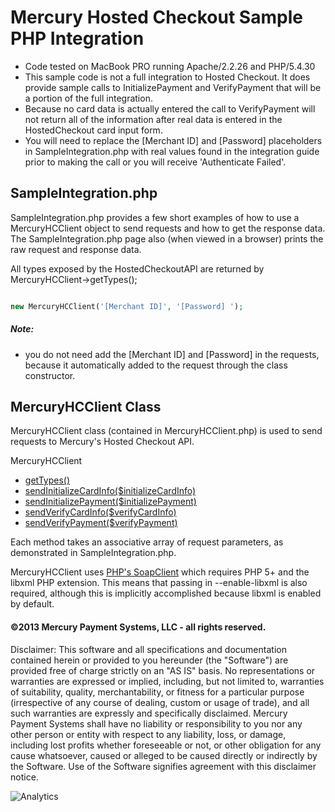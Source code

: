 Mercury Hosted Checkout Sample PHP Integration
==============================================

* Code tested on MacBook PRO running Apache/2.2.26 and PHP/5.4.30
* This sample code is not a full integration to Hosted Checkout.  It does provide sample calls to InitializePayment and VerifyPayment that will be a portion of the full integration.
* Because no card data is actually entered the call to VerifyPayment will not return all of the information after real data is entered in the HostedCheckout card input form.
* You will need to replace the [Merchant ID] and [Password] placeholders in SampleIntegration.php with real values found in the integration guide prior to making the call or you will receive 'Authenticate Failed'.

## SampleIntegration.php

SampleIntegration.php provides a few short examples of how to use a MercuryHCClient object to send requests and how to get the response data. The SampleIntegration.php page also (when viewed in a browser) prints the raw request and response data.

All types exposed by the HostedCheckoutAPI are returned by MercuryHCClient->getTypes();

```php

new MercuryHCClient('[Merchant ID]', '[Password] ');

```

##### Note:
* you do not need add the [Merchant ID] and [Password] in the requests, because it automatically added to the request through the class constructor.

## MercuryHCClient Class

MercuryHCClient class (contained in MercuryHCClient.php) is used to send requests to Mercury's Hosted Checkout API.

MercuryHCClient
 - [getTypes()](https://hc.mercurycert.net/hcws/HCService.asmx?WSDL)
 - [sendInitializeCardInfo($initializeCardInfo)](https://hc.mercurycert.net/hcws/HCService.asmx?op=InitializeCardInfo)
 - [sendInitializePayment($initializePayment)](https://hc.mercurycert.net/hcws/HCService.asmx?op=InitializePayment)
 - [sendVerifyCardInfo($verifyCardInfo)](https://hc.mercurycert.net/hcws/HCService.asmx?op=VerifyCardInfo)
 - [sendVerifyPayment($verifyPayment)](https://hc.mercurycert.net/hcws/HCService.asmx?op=VerifyPayment)

Each method takes an associative array of request parameters, as demonstrated in SampleIntegration.php.

MercuryHCClient uses [PHP's SoapClient](http://php.net/manual/en/class.soapclient.php) which requires PHP 5+ and the libxml PHP extension. This means that passing in --enable-libxml is also required, although this is implicitly accomplished because libxml is enabled by default.

#### ©2013 Mercury Payment Systems, LLC - all rights reserved.

Disclaimer:
This software and all specifications and documentation contained herein or provided to you hereunder (the "Software") are provided free of charge strictly on an "AS IS" basis. No representations or warranties are expressed or implied, including, but not limited to, warranties of suitability, quality, merchantability, or fitness for a particular purpose (irrespective of any course of dealing, custom or usage of trade), and all such warranties are expressly and specifically disclaimed. Mercury Payment Systems shall have no liability or responsibility to you nor any other person or entity with respect to any liability, loss, or damage, including lost profits whether foreseeable or not, or other obligation for any cause whatsoever, caused or alleged to be caused directly or indirectly by the Software. Use of the Software signifies agreement with this disclaimer notice.

![Analytics](https://ga-beacon.appspot.com/UA-60858025-28/HostedCheckout.PHP/readme?pixel)
